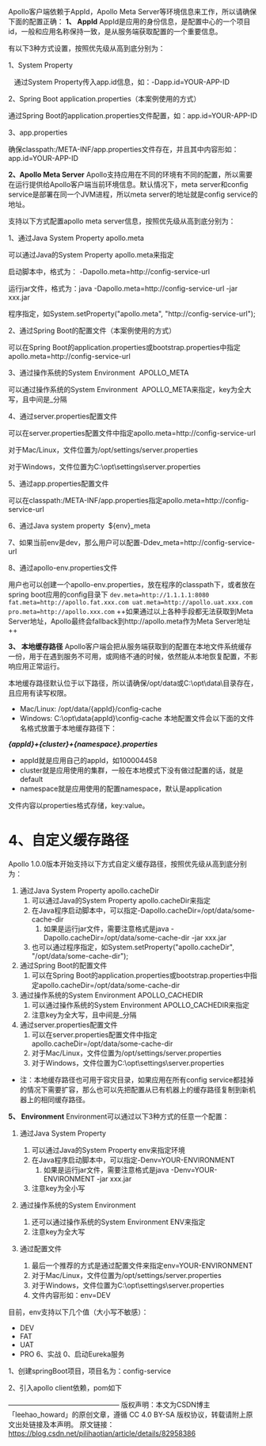 Apollo客户端依赖于AppId，Apollo Meta Server等环境信息来工作，所以请确保下面的配置正确：
**1、 AppId**
AppId是应用的身份信息，是配置中心的一个项目id，一般和应用名称保持一致，是从服务端获取配置的一个重要信息。

有以下3种方式设置，按照优先级从高到底分别为：

1、System Property

   通过System Property传入app.id信息，如：-Dapp.id=YOUR-APP-ID

2、Spring Boot application.properties（本案例使用的方式）

通过Spring Boot的application.properties文件配置，如：app.id=YOUR-APP-ID

3、app.properties

确保classpath:/META-INF/app.properties文件存在，并且其中内容形如：app.id=YOUR-APP-ID

**2、Apollo Meta Server**
Apollo支持应用在不同的环境有不同的配置，所以需要在运行提供给Apollo客户端当前环境信息。默认情况下，meta server和config service是部署在同一个JVM进程，所以meta server的地址就是config service的地址。

支持以下方式配置apollo meta server信息，按照优先级从高到底分别为：

1、通过Java System Property apollo.meta

可以通过Java的System Property apollo.meta来指定

启动脚本中，格式为： -Dapollo.meta=http://config-service-url

运行jar文件，格式为：java -Dapollo.meta=http://config-service-url -jar xxx.jar

程序指定，如System.setProperty("apollo.meta", "http://config-service-url");

2、通过Spring Boot的配置文件（本案例使用的方式）

可以在Spring Boot的application.properties或bootstrap.properties中指定apollo.meta=http://config-service-url

3、通过操作系统的System Environment  APOLLO_META

可以通过操作系统的System Environment  APOLLO_META来指定，key为全大写，且中间是_分隔

4、通过server.properties配置文件

可以在server.properties配置文件中指定apollo.meta=http://config-service-url

对于Mac/Linux，文件位置为/opt/settings/server.properties

对于Windows，文件位置为C:\opt\settings\server.properties

5、通过app.properties配置文件

可以在classpath:/META-INF/app.properties指定apollo.meta=http://config-service-url

6、通过Java system property  ${env}_meta

7、如果当前env是dev，那么用户可以配置-Ddev_meta=http://config-service-url

8、通过apollo-env.properties文件

用户也可以创建一个apollo-env.properties，放在程序的classpath下，或者放在spring boot应用的config目录下
``
dev.meta=http://1.1.1.1:8080
fat.meta=http://apollo.fat.xxx.com
uat.meta=http://apollo.uat.xxx.com
pro.meta=http://apollo.xxx.com
``
++如果通过以上各种手段都无法获取到Meta Server地址，Apollo最终会fallback到http://apollo.meta作为Meta Server地址++

**3、 本地缓存路径**
Apollo客户端会把从服务端获取到的配置在本地文件系统缓存一份，用于在遇到服务不可用，或网络不通的时候，依然能从本地恢复配置，不影响应用正常运行。

本地缓存路径默认位于以下路径，所以请确保/opt/data或C:\opt\data\目录存在，且应用有读写权限。
- Mac/Linux: /opt/data/{appId}/config-cache
- Windows: C:\opt\data\{appId}\config-cache
本地配置文件会以下面的文件名格式放置于本地缓存路径下：

***{appId}+{cluster}+{namespace}.properties***

- appId就是应用自己的appId，如100004458
- cluster就是应用使用的集群，一般在本地模式下没有做过配置的话，就是default
- namespace就是应用使用的配置namespace，默认是application 

文件内容以properties格式存储，key:value。

# 4、自定义缓存路径
Apollo 1.0.0版本开始支持以下方式自定义缓存路径，按照优先级从高到底分别为：
1. 通过Java System Property apollo.cacheDir
   1. 可以通过Java的System Property apollo.cacheDir来指定
   2. 在Java程序启动脚本中，可以指定-Dapollo.cacheDir=/opt/data/some-cache-dir
       1. 如果是运行jar文件，需要注意格式是java -
 Dapollo.cacheDir=/opt/data/some-cache-dir -jar xxx.jar
   3. 也可以通过程序指定，如System.setProperty("apollo.cacheDir", "/opt/data/some-cache-dir");
2. 通过Spring Boot的配置文件
   1. 可以在Spring Boot的application.properties或bootstrap.properties中指定apollo.cacheDir=/opt/data/some-cache-dir
3. 通过操作系统的System Environment APOLLO_CACHEDIR
   1. 可以通过操作系统的System Environment APOLLO_CACHEDIR来指定
   2. 注意key为全大写，且中间是_分隔
4. 通过server.properties配置文件
   1. 可以在server.properties配置文件中指定apollo.cacheDir=/opt/data/some-cache-dir
   2. 对于Mac/Linux，文件位置为/opt/settings/server.properties
   3. 对于Windows，文件位置为C:\opt\settings\server.properties
- 注：本地缓存路径也可用于容灾目录，如果应用在所有config service都挂掉的情况下需要扩容，那么也可以先把配置从已有机器上的缓存路径复制到新机器上的相同缓存路径。

**5、 Environment**
Environment可以通过以下3种方式的任意一个配置：

1. 通过Java System Property
   1. 可以通过Java的System Property env来指定环境
   2. 在Java程序启动脚本中，可以指定-Denv=YOUR-ENVIRONMENT
      1. 如果是运行jar文件，需要注意格式是java -Denv=YOUR-ENVIRONMENT -jar xxx.jar
   3. 注意key为全小写
2. 通过操作系统的System Environment
   1. 还可以通过操作系统的System Environment ENV来指定
   2. 注意key为全大写

3. 通过配置文件
   1. 最后一个推荐的方式是通过配置文件来指定env=YOUR-ENVIRONMENT
   2. 对于Mac/Linux，文件位置为/opt/settings/server.properties
   3. 对于Windows，文件位置为C:\opt\settings\server.properties
   4. 文件内容形如：env=DEV

目前，env支持以下几个值（大小写不敏感）：
- DEV
- FAT
- UAT
- PRO
6、实战
0、启动Eureka服务

1、创建springBoot项目，项目名为：config-service

2、引入apollo client依赖，pom如下


————————————————
版权声明：本文为CSDN博主「leehao_howard」的原创文章，遵循 CC 4.0 BY-SA 版权协议，转载请附上原文出处链接及本声明。
原文链接：https://blog.csdn.net/pilihaotian/article/details/82958386